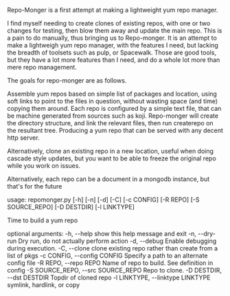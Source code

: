 Repo-Monger is a first attempt at making a lightweight yum repo manager.

I find myself needing to create clones of existing repos, with one or two
changes for testing, then blow them away and update the main repo.  This is a
pain to do manually, thus bringing us to Repo-monger.  It is an attempt to make
a lightweigh yum repo manager, with the features I need, but lacking the
breadth of toolsets such as pulp, or Spacewalk.  Those are good tools, but they
have a lot more features than I need, and do a whole lot more than mere repo
management.

The goals for repo-monger are as follows.

Assemble yum repos based on simple list of packages and location, using soft
links to point to the files in question, without wasting space (and time)
copying them around. Each repo is configured by a simple text file, that can be
machine generated from sources such as koji. Repo-monger will create the
directory structure, and link the relevant files, then run createrepo on the
resultant tree.  Producing a yum repo that can be served with any decent http
server.

Alternatively, clone an existing repo in a new location, useful when doing
cascade style updates, but you want to be able to freeze the original repo
while you work on issues.

Alternatively, each repo can be a document in a mongodb instance, but that's
for the future


usage: repomonger.py [-h] [-n] [-d] [-C] [-c CONFIG] [-R REPO]
                     [-S SOURCE_REPO] [-D DESTDIR] [-l LINKTYPE]

Time to build a yum repo

optional arguments:
  -h, --help            show this help message and exit
  -n, --dry-run         Dry run, do not actually perform action
  -d, --debug           Enable debugging during execution.
  -C, --clone           clone existing repo rather than create from a list of
                        pkgs
  -c CONFIG, --config CONFIG
                        Specify a path to an alternate config file
  -R REPO, --repo REPO  Name of repo to build. See definition in config
  -S SOURCE_REPO, --src SOURCE_REPO
                        Repo to clone.
  -D DESTDIR, --dst DESTDIR
                        Topdir of cloned repo
  -l LINKTYPE, --linktype LINKTYPE
                        symlink, hardlink, or copy

